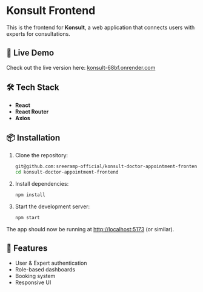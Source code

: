 # Konsult Frontend

This is the frontend for **Konsult**, a web application that connects users with experts for consultations.

## 🚀 Live Demo

Check out the live version here: [konsult-68bf.onrender.com](https://konsult-68bf.onrender.com/)

## 🛠️ Tech Stack

- **React**
- **React Router**
- **Axios**

## 📦 Installation

1. Clone the repository:
   ```bash
   git@github.com:sreeramp-official/konsult-doctor-appointment-frontend.git
   cd konsult-doctor-appointment-frontend
   ```

2. Install dependencies:
   ```bash
   npm install
   ```

3. Start the development server:
   ```bash
   npm start
   ```

The app should now be running at [http://localhost:5173](http://localhost:5173) (or similar).

## 🧠 Features

- User & Expert authentication
- Role-based dashboards
- Booking system
- Responsive UI
